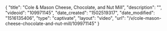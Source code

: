 {
    "title": "Cole &amp; Mason Cheese, Chocolate, and Nut Mill",
    "description": "",
    "videoid": "109971145",
    "date_created": "1502519317",
    "date_modified": "1516135406",
    "type": "captivate",
    "layout": "video",
    "url": "\/v\/cole-mason-cheese-chocolate-and-nut-mill\/109971145"
}